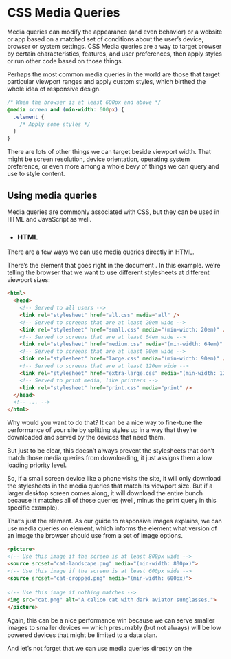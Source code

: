 # CSS Media Queries
Media queries can modify the appearance (and even behavior) or a website or app based on a matched set of conditions about the user’s device, browser or system settings.
CSS Media queries are a way to target browser by certain characteristics, features, and user preferences, then apply styles or run other code based on those things.

Perhaps the most common media queries in the world are those that target particular viewport ranges and apply custom styles, which birthed the whole idea of responsive design.
```Css
/* When the browser is at least 600px and above */
@media screen and (min-width: 600px) {
  .element {
    /* Apply some styles */
  }
}
```
There are lots of other things we can target beside viewport width. That might be screen resolution, device orientation, operating system preference, or even more among a whole bevy of things we can query and use to style content.

## Using media queries
Media queries are commonly associated with CSS, but they can be used in HTML and JavaScript as well.

- ### HTML
There are a few ways we can use media queries directly in HTML.

There’s the <link> element that goes right in the document <head>. In this example. we’re telling the browser that we want to use different stylesheets at different viewport sizes:
```Html
<html>
  <head>
    <!-- Served to all users -->
    <link rel="stylesheet" href="all.css" media="all" />
    <!-- Served to screens that are at least 20em wide -->
    <link rel="stylesheet" href="small.css" media="(min-width: 20em)" />
    <!-- Served to screens that are at least 64em wide -->
    <link rel="stylesheet" href="medium.css" media="(min-width: 64em)" />
    <!-- Served to screens that are at least 90em wide -->
    <link rel="stylesheet" href="large.css" media="(min-width: 90em)" />
    <!-- Served to screens that are at least 120em wide -->
    <link rel="stylesheet" href="extra-large.css" media="(min-width: 120em)" />
    <!-- Served to print media, like printers -->
    <link rel="stylesheet" href="print.css" media="print" />
  </head>
  <!-- ... -->
</html>
  ```
Why would you want to do that? It can be a nice way to fine-tune the performance of your site by splitting styles up in a way that they’re downloaded and served by the devices that need them.

But just to be clear, this doesn’t always prevent the stylesheets that don’t match those media queries from downloading, it just assigns them a low loading priority level.

So, if a small screen device like a phone visits the site, it will only download the stylesheets in the media queries that match its viewport size. But if a larger desktop screen comes along, it will download the entire bunch because it matches all of those queries (well, minus the print query in this specific example).

That’s just the <link> element. As our guide to responsive images explains, we can use media queries on <source> element, which informs the <picture> element what version of an image the browser should use from a set of image options.

  ```html
<picture>
  <!-- Use this image if the screen is at least 800px wide -->
  <source srcset="cat-landscape.png" media="(min-width: 800px)">
  <!-- Use this image if the screen is at least 600px wide -->
  <source srcset="cat-cropped.png" media="(min-width: 600px)">

  <!-- Use this image if nothing matches -->
  <img src="cat.png" alt="A calico cat with dark aviator sunglasses.">
</picture>
  ```
Again, this can be a nice performance win because we can serve smaller images to smaller devices — which presumably (but not always) will be low powered devices that might be limited to a data plan.

And let’s not forget that we can use media queries directly on the <style> element as well:
```css
<style>
  p {
    background-color: blue;
    color: white;
  }
</style>

<style media="all and (max-width: 500px)">
  p {
    background-color: yellow;
    color: blue;
  }
</style>
  ```
  
  - ### CSS
Again, CSS is the most common place to spot a media query in the wild. They go right in the stylesheet in an @media rule that wraps elements with conditions for when and where to apply a set of styles when a browser matches those conditions.
```css
/* Viewports between 320px and 480px wide */
@media only screen and (min-device-width: 320px) and (max-device-width: 480px) {
  .card {
    background: #bada55;
  }
}
  ```
It’s also possible to scope imported style sheet but as a general rule avoid using @import since it performs poorly.
```css
/* Avoid using @import if possible! */

/* Base styles for all screens */
@import url("style.css") screen;
/* Styles for screens in a portrait (narrow) orientation */
@import url('landscape.css') screen and (orientation: portrait);
/* Print styles */
@import url("print.css") print;
  ```
  
  - ### JavaScript
We can use media queries in JavaScript, too! And guess, what? They’re work a lot like they do in CSS. The difference? We start by using the window.matchMedia() method to define the conditions first.

So, say we want to log a message to the console when the browser is at least 768px wide. We can create a constant that calls matchMedia() and defines that screen width:
```js
// Create a media condition that targets viewports at least 768px wide
const mediaQuery = window.matchMedia( '( min-width: 768px )' )
Then we can fire log to the console when that condition is matched:

// Create a media condition that targets viewports at least 768px wide
const mediaQuery = window.matchMedia( '( min-width: 768px )' )
 
// Note the `matches` property
if ( mediaQuery.matches ) {
  console.log('Media Query Matched!')
}
  ```
Unfortunately, this only fires once so if the alert is dismissed, it won’t fire again if we change the screen width and try again without refreshing. That’s why it’s a good idea to use a listener that checks for updates.
```js
// Create a condition that targets viewports at least 768px wide
const mediaQuery = window.matchMedia('(min-width: 768px)')
 
function handleTabletChange(e) {
  // Check if the media query is true
  if (e.matches) {
    // Then log the following message to the console
    console.log('Media Query Matched!')
  }
}
 
// Register event listener
mediaQuery.addListener(handleTabletChange)

// Initial check
handleTabletChange(mediaQuery)
  ```
  
  ## Anatomy of a Media Query
  Now that we’ve seen several examples of where media queries can be used, let’s pick them apart and see what they’re actually doing.
  
  ![](https://i0.wp.com/css-tricks.com/wp-content/uploads/2020/09/media-query-anatomy.jpg?resize=1536%2C101&ssl=1)
  
  - #### @media
  
  ```css
@media [media-type] ([media-feature]) {
  /* Styles! */
}
  ```
  
The first ingredient in a media query recipe is the @media rule itself, which is one of many CSS at-rules. Why does @media get all the attention? Because it’s geared to the type of media that a site is viewed with, what features that media type supports, and operators that can be combined to mix and match simple and complex conditions alike.

- #### Media types
  
```css
    @media screen {
      /* Styles! */

    }
```
  
What type of media are we trying to target? In many (if not most) cases, you’ll see a screen value used here, which makes sense since many of the media types we’re trying to match are devices with screens attached to them.

But screens aren’t the only type of media we can target, of course. We have a few, including:

- all: Matches all devices
- print: Matches documents that are viewed in a print preview or any media that breaks the content up into pages intended to print.
- screen: Matches devices with a screen
- speech: Matches devices that read the content audibly, such as a screenreader. This replaces the now deprecated aural type since Media Queries Level 4.
  

- ## [Media features](https://developer.mozilla.org/en-US/docs/Web/CSS/@media#media_features)
Once we define the type of media we’re trying to match, we can start defining what features we are trying to match it to. We’ve looked at a lot of examples that match screens to width, where screen is the type and both min-width and max-width are features with specific values.

But there are many, many (many!) more “features” we can match. Media Queries Level 4 groups 18 media features into 5 categories.

- ### Viewport/Page Characteristics
  ![Viewport/Page Characteristics](/images/viewport-page-characteristics.png)
- ### Display Quality
![Display Quality](/images/display-quality.png)
- ### Color
![Color](images/color)
  - ### Interaction
![Interaction](/images/interaction.png)
   - ### Video Prefixed
  The spec references user agents, including TVs, that render video and graphics in two separate planes that each have their own characteristics. The following features describe those planes.
![Video Prefixed](/images/video-prefixed.png)
  - ### Scripting
![Scripting](/images/scripting.png)
   - ### User Preference
![User Preference](/images/user-preference.png)
 - ### Deprecated
![Deprecated](/images/deprecated.png)
  
  
- ## Operators
Media queries support logical operators like many programming languages so that we can match media types based on certain conditions. The @media rule is itself a logical operator that is basically stating that “if” the following types and features are matches, then do some stuff.

- ### and
But we can use the and operator if we want to target screens within a range of widths:
  
```css
/* Matches screen between 320px AND 768px */
@media screen (min-width: 320px) and (max-width: 768px) {
  .element {
    /* Styles! */
  }
}
  ```
  
- ### or (or comma-separated)
We can also comma-separate features as a way of using an or operator to match different ones:

  ```css
/* 
  Matches screens where either the user prefers dark mode or the screen is at least 1200px wide */
@media screen (prefers-color-scheme: dark), (min-width 1200px) {
  .element {
    /* Styles! */
  }
}
  ```
  
- ### [not](https://developer.mozilla.org/en-US/docs/Web/CSS/Media_Queries/Using_media_queries#inverting_a_querys_meaning)
Perhaps we want to target devices by what they do not support or match. This declaration removes the body’s background color when the device is a printer and can only show one color.

```css
@media print and ( not(color) ) {
  body {
    background-color: none;
  }
}  
  ```
  
  ## Do you really need CSS media queries?
Media queries are a powerful tool in your CSS toolbox with exciting hidden gems. But if you accomodate your design to every possible situation you’ll end up with a codebase that’s too complex to maintain and, as we all know, CSS is like a bear cub: cute and inoffensive but when it grows it will eat you alive.

That’s why I recommend following Ranald Mace’s concept of Universal Design which is “the design of products to be usable by all people, to the greatest extent possible, without the need for adaptation or specialized design.” 
   talking about universal design on the web is hard and almost sound utopian, but think about it, there are around 150 different browsers, around 50 different combinations of user preferences, and as we mentioned before more than 24000 different and unique Android devices alone.

This means that there are at least 18 million possible cases in which your content might be displayed.
  That’s why assuming is really dangerous, so when you design, develop and think about your products leave assumptions behind and use media queries to make sure that your content is displayed correctly in any contact and before any user.
  
  ## Accessibility
Many of the features added in Media Queries Level 4 are centered around accessibility.
  
 ### prefers-reduced-motion
  
prefers-reduced-motion detects if the user has the reduced motion preference activated to minimize the amount of movements and animations. It takes two values:

- #### no-preference: Indicates that the user has made no preference known to the system.
- #### reduce: Indicates that user has notified the system that they prefer an interface that minimizes the amount of movement or animation, preferably to the point where all non-essential movement is removed.

![](https://i0.wp.com/css-tricks.com/wp-content/uploads/2020/09/macos-preference-motion.png?w=1560&ssl=1)
 
  This preference is generally used by people who suffer from vestibular disorder or vertigo, where different movements result in loss of balance, migraine, nausea or hearing loss. If you ever tried to spin quickly and got dizzy, you know what it feels like.

```css
  @media screen and (prefers-reduced-motion: reduce) {  
  * {
    /* Very short durations means JavaScript that relies on events still works */
    animation-duration: 0.001ms !important;
    animation-iteration-count: 1 !important;
    transition-duration: 0.001ms !important;
  }
}
  ```

Popular frameworks like Bootstrap have this feature on by default. In my opinion there is no excuse not to use prefers-reduced-motion — just use it. 
  
  ### prefers-contrast
The prefers-contrast feature informs whether the user has chosen to increase or reduce contrast in their system preferences or the browser settings. It takes three values:

- #### no-preference: When a user has made no preference known to the system. If you use it as a boolean it’ll evaluate false.
- #### high: When a user has selected the option to display a higher level of contrast.
- #### low: When a user has selected the option to display a lower level of contrast.
  
![](https://i0.wp.com/css-tricks.com/wp-content/uploads/2020/09/macos-preference-contrast.png?w=1560&ssl=1)
At the moment of writing this feature is not supported by any browser. Microsoft has done a non-standard earlier implementation with the -ms-high-contrast feature that works only on Microsoft Edge v18 or earlier (but not Chromium-based versions).

  ```css
.button {
  background-color: #0958d8;
  color: #fff;
}

@media (prefers-contrast: high) {
  .button {
    background-color: #0a0db7;
  }
}
  ```
  
This example is increasing the contrast of a the class button from AA to AAA when the user has high contrast on.
  
  ### inverted-colors
The inverted-colors feature informs whether the user has chosen to invert the colors on their system preferences or the browser settings. Sometimes this option is used as an alternative to high contrast. It takes three values:

- #### none: When colors are displayed normally
- #### inverted: When a user has selected the option to invert colors
  
![](https://i0.wp.com/css-tricks.com/wp-content/uploads/2020/09/macos-preference-invert-colors.png?w=1560&ssl=1)
The problem with inverted colors is that it’ll also invert the colors of images and videos, making them look like x-ray images. By using a CSS invert filter you can select all images and videos and invert them back.

  
```css
@media (inverted-colors) {
  img, video { 
    filter: invert(100%);
  }
}
  
```

At the time of writing this feature is only supported by Safari.

### prefers-color-scheme
Having a “dark mode” color scheme is something we’re seeing a lot more of these days, and thanks to the prefers-color-scheme feature, we can tap into a user’s system or browser preferences to determine whether we serve a “dark” or a “light” theme based on the ir preferences.

It takes two values:

- #### light: When a user has selected that they prefer a light theme or has no active preferences
- #### dark: When a user has selected a dark display in their settings
  ![](https://paper-attachments.dropbox.com/s_0BFBF55A2024DE950EFA25781444032C5BBE17E7EC9DD277E9E0361558E9B210_1595791834440_Screen+Shot+2020-07-26+at+4.28.13+PM.png)
 

```css

  body {
  --bg-color: white; 
  --text-color: black;

  background-color: var(--bg-color);
  color: var(--text-color);
}

@media screen and (prefers-color-scheme: dark) {
  body {
    --bg-color: black;
    --text-color: white;
  }
}
```

#
  
## What lies ahead?
[Media Queries Level 5](https://www.w3.org/TR/mediaqueries-5/) is currently in Working Draft status, which means a lot can change between now and when it becomes a recommendation. But it includes interesting features that are worth mentioning because they open up new ways to target screens and adapt designs to very specific conditions.

#### User preference media features
Hey, we just covered these in the last section! Oh well. These features are exciting because they’re informed by a user’s actual settings, whether they are from the user agent or even at the operating system level.

#### Detecting a forced color palette
This is neat. Some browsers will limit the number of available colors that can be used to render styles.
  This is called “forced colors mode” and, if enabled in the browser settings, the user can choose a limited set of colors to use on a page. As a result, the user is able to define color combinations and contrasts that make content more comfortable to read.

The forced-colors feature allows us to detect if a forced color palette is in use with the active value.If matched, the browser must provide the required color palette through the CSS system colors. The browser is also given the leeway to determine if the background color of the page is light or dark and, if appropriate, trigger the appropriate prefers-color-scheme value so we can adjust the page.

#### Detecting the maximum brightness, color depth, and contrast ratio
Some devices (and browsers) are capable of super bright displays, rendering a wide range of colors, and high contrast ratios between colors. We can detect those devices using the dynamic-range feature, where the high keyword matches these devices and standard matches everything else.

We’re likely to see changes to this because, as of right now, there’s still uncertainty about what measurements constitute “high” levels of brightness and contrast. The browser may get to make that determination.

#### Video prefixed features
The spec talks about some screens, like TVs, that are capable of displaying video and graphics on separate “planes” which might be a way of distinguishing the video frame from other elements on the screen. As such, Media Queries Level 5 is proposing a new set of media features aimed at detecting video characteristics, including color gamut and dynamic range.

There are also proposals to detect video height, width and resolution, but the jury’s still out on whether those are the right ways to address video.
  
  # [Examples](https://css-tricks.com/a-complete-guide-to-css-media-queries/#aa-examples)
  
